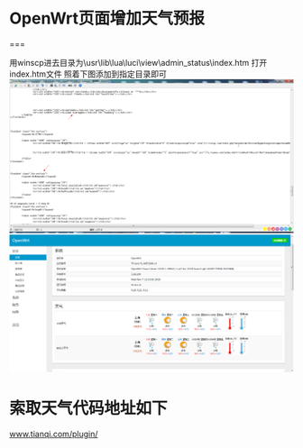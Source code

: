 # OpenWrt页面增加天气预报
===

用winscp进去目录为\usr\lib\lua\luci\view\admin_status\index.htm
打开index.htm文件 照着下图添加到指定目录即可 
![demo](https://github.com/Aslin-Ameng/OpenWrt-/blob/master/png/1.png)
![demo](https://github.com/Aslin-Ameng/OpenWrt-/blob/master/png/2.png)

索取天气代码地址如下
===
www.tianqi.com/plugin/

